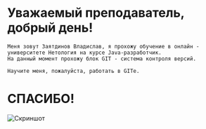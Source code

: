 # Уважаемый преподаватель, добрый день!

    Меня зовут Заятдинов Владислав, я прохожу обучение в онлайн - университете Нетология на курсе Java-разработчик.
    На данный момент прохожу блок GIT - система контроля версий.

    Научите меня, пожалуйста, работать в GITе.  

# СПАСИБО!

![Скриншот](https://sun9-24.userapi.com/impf/c834300/v834300826/3c255/Bu-LO_Hso_g.jpg?size=800x1200&quality=96&sign=ab4de53993fb23b5808be9c21b344a16&type=album)
